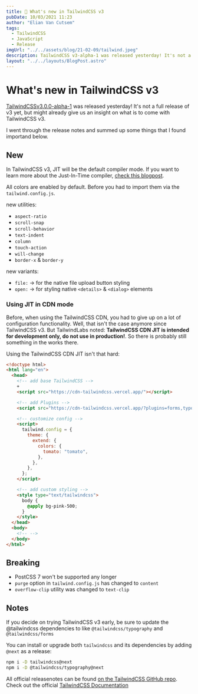 ```yaml
---
title: 💄 What's new in TailwindCSS v3
pubDate: 10/03/2021 11:23
author: "Elian Van Cutsem"
tags:
  - TailwindCSS
  - JavaScript
  - Release
imgUrl: "../../assets/blog/21-02-09/tailwind.jpeg"
description: TailwindCSS v3-alpha-1 was released yesterday! It's not a full release of v3 yet, but might already give us an insight on what is to come with TailwindCSS v3.
layout: "../../layouts/BlogPost.astro"
---
```


# What's new in TailwindCSS v3

[TailwindCSSv3.0.0-alpha-1](https://github.com/tailwindlabs/tailwindcss/releases/tag/v3.0.0-alpha.1) was released yesterday! It's not a full release of v3 yet, but might already give us an insight on what is to come with TailwindCSS v3.

I went through the release notes and summed up some things that I found importand below.

## New

In TailwindCSS v3, JIT will be the default compiler mode. If you want to learn more about the Just-In-Time compiler, [check this blogpost](https://www.elian.codes/blog/21-03-16-what-is-tailwindcss-jit-and-how-to-use-it/).

All colors are enabled by default. Before you had to import them via the `tailwind.config.js`.

new utilities:

- `aspect-ratio`
- `scroll-snap`
- `scroll-behavior`
- `text-indent`
- `column`
- `touch-action`
- `will-change`
- `border-x` & `border-y`

new variants:

- `file:` -> for the native file upload button styling
- `open:` -> for styling native `<details>` & `<dialog>` elements

### Using JIT in CDN mode

Before, when using the TailwindCSS CDN, you had to give up on a lot of configuration functionality. Well, that isn't the case anymore since TailwindCSS v3. But TailwindLabs noted: **TailwindCSS CDN JIT is intended for development only, do not use in production!**. So there is probably still something in the works there.

Using the TailwindCSS CDN JIT isn't that hard:

```html
<!doctype html>
<html lang="en">
  <head>
    <!-- add base TailwindCSS -->
    +
    <script src="https://cdn-tailwindcss.vercel.app/"></script>

    <!-- add Plugins -->
    <script src="https://cdn-tailwindcss.vercel.app/?plugins=forms,typography,aspect-ratio,line-clamp"></script>

    <!-- customize config -->
    <script>
      tailwind.config = {
        theme: {
          extend: {
            colors: {
              tomato: "tomato",
            },
          },
        },
      };
    </script>

    <!-- add custom styling -->
    <style type="text/tailwindcss">
      body {
        @apply bg-pink-500;
      }
    </style>
  </head>
  <body>
    <!-- -->
  </body>
</html>
```

## Breaking

- PostCSS 7 won't be supported any longer
- `purge` option in `tailwind.config.js` has changed to `content`
- `overflow-clip` utility was changed to `text-clip`

## Notes

If you decide on trying TailwindCSS v3 early, be sure to update the @tailwindcss dependencies to like `@tailwindcss/typography` and `@tailwindcss/forms`

You can install or upgrade both `tailwindcss` and its dependencies by adding `@next` as a release:

```bash
npm i -D tailwindcss@next
npm i -D @tailwindcss/typography@next
```

All official releasenotes can be found [on the TailwindCSS GitHub repo](https://github.com/tailwindlabs/tailwindcss/releases).
Check out the official [TailwindCSS Documentation](https://tailwindcss.com/docs)

